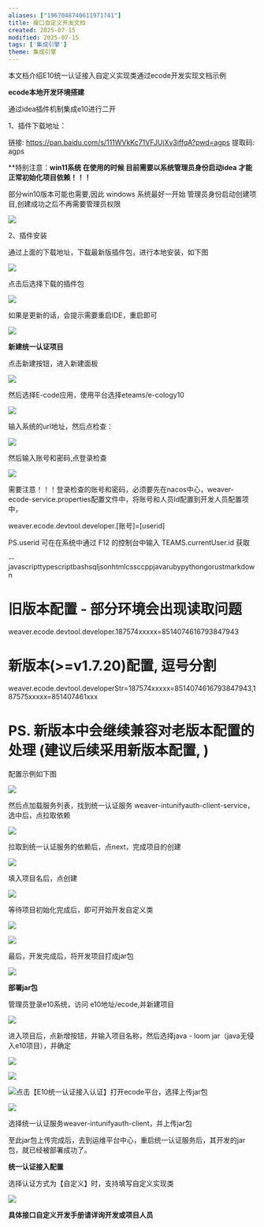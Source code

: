 ```yaml
---
aliases: ["1967048740611971741"]
title: 接口自定义开发文档
created: 2025-07-15
modified: 2025-07-15
tags: ['集成引擎']
theme: 集成引擎
---
```


本文档介绍E10统一认证接入自定义实现类通过ecode开发实现文档示例

**ecode本地开发环境搭建**

通过idea插件机制集成e10进行二开

1、插件下载地址：

链接: <https://pan.baidu.com/s/111WVkKc71VFJUjXv3iffqA?pwd=agps> 提取码: agps

**特别注意：**win11系统 在使用的时候 目前需要以系统管理员身份启动idea 才能正常初始化项目依赖！！！**

部分win10版本可能也需要,因此 windows 系统最好一开始 管理员身份启动创建项目,创建成功之后不再需要管理员权限

![](2182c682c2e898ae774bf82c129f2d14.jpg)

2、插件安装

通过上面的下载地址，下载最新版插件包，进行本地安装，如下图

![](be92c904025a3080f9f8f48043a69e87.jpg)

点击后选择下载的插件包

![](d2031dfca90de74cd98f686e2db0663e.jpg)

如果是更新的话，会提示需要重启IDE，重启即可

![](35aa16cd0149fc7072d2e25eaf282ebd.jpg)

**新建统一认证项目**

点击新建按钮，进入新建面板

![](464657034b1521d361d676f7514a9b66.jpg)

然后选择E-code应用，使用平台选择eteams/e-cology10

![](14cdf53b53bf5e2f9b20ee31a0c95f1c.jpg)

输入系统的url地址，然后点检查：

![](31064caa180f3fefa4790ed611b54096.jpg)

然后输入账号和密码,点登录检查

![](2ba4e3f4198e0d1d1f77549e1cdf6360.jpg)

需要注意！！！登录检查的账号和密码，必须要先在nacos中心，weaver-ecode-service.properties配置文件中，将账号和人员Id配置到开发人员配置项中，

weaver.ecode.devtool.developer.[账号]=[userid]

PS.userid 可在在系统中通过 F12 的控制台中输入 TEAMS.currentUser.id 获取

--javascripttypescriptbashsqljsonhtmlcssccppjavarubypythongorustmarkdown

# 旧版本配置 - 部分环境会出现读取问题

weaver.ecode.devtool.developer.187574xxxxx=8514074616793847943

# 新版本(>=v1.7.20)配置, 逗号分割

weaver.ecode.devtool.developerStr=187574xxxxx=8514074616793847943,187575xxxxx=851407461xxx

# PS. 新版本中会继续兼容对老版本配置的处理 (建议后续采用新版本配置, )

配置示例如下图

![](13c73292e33a7867e8dbf51d114f59f7.jpg)

然后点加载服务列表，找到统一认证服务 weaver-intunifyauth-client-service，选中后，点拉取依赖

![](30ceaec2ce8b66483a94763bb5ecf74a.jpg)

拉取到统一认证服务的依赖后，点next，完成项目的创建

![](d61b7569de8a945a1ead42851aed21e3.jpg)

填入项目名后，点创建

![](6e0a59ab1fc1855ba97879e977736f3e.jpg)

等待项目初始化完成后，即可开始开发自定义类

![](6645c9e1fbbcf2f1317000c03cf18027.jpg)

![](1a6a272fc7150ac386a9dfe4e8a9f773.jpg)

最后，开发完成后，将开发项目打成jar包

![](7c4b10985d02500982718ddf7484ae96.jpg)

**部署jar包**

管理员登录e10系统，访问 e10地址/ecode,并新建项目

![](9375a8957f87076298cd0af8d85c9cb8.jpg)

进入项目后，点新增按钮，并输入项目名称，然后选择java - loom jar（java无侵入e10项目），并确定

![](389ba3bc890b23022961ee9ab01e756c.jpg)

![](614d0b4cc5a0392bd627762a5d60e822.jpg)

![](a617b546a841ade1502d909e6776d093.jpg)点击【E10统一认证接入认证】打开ecode平台，选择上传jar包

![](b5c95fb7fe1d9599db57a689da26c765.jpg)

选择统一认证服务weaver-intunifyauth-client，并上传jar包

至此jar包上传完成后，去到运维平台中心，重启统一认证服务后，其开发的jar包，就已经被部署成功了。

**统一认证接入配置**

选择认证方式为【自定义】时，支持填写自定义实现类

![](88e6b031688665a5702e039cf9ec5143.jpg)

**具体接口自定义开发手册请详询开发或项目人员**